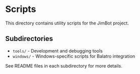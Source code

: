 # Scripts

This directory contains utility scripts for the JimBot project.

## Subdirectories

- `tools/` - Development and debugging tools
- `windows/` - Windows-specific scripts for Balatro integration

See README files in each subdirectory for more details.
